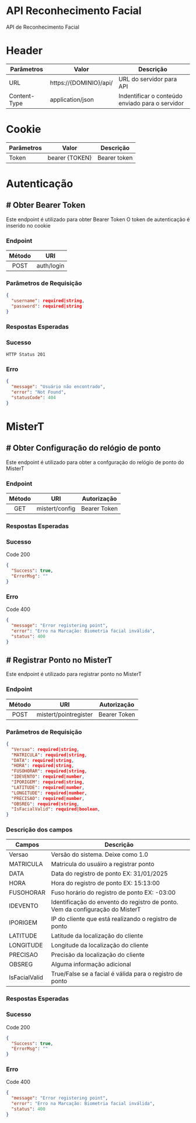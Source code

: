 # API Reconhecimento Facial

API de Reconhecimento Facial

# Header

| Parâmetros   | Valor                  | Descrição                                       |
| ------------ | ---------------------- | ----------------------------------------------- |
| URL          | https://{DOMINIO}/api/ | URL do servidor para API                        |
| Content-Type | application/json       | Indentificar o conteúdo enviado para o servidor |

# Cookie

| Parâmetros | Valor          | Descrição    |
| ---------- | -------------- | ------------ |
| Token      | bearer {TOKEN} | Bearer token |

# Autenticação

## # Obter Bearer Token

Este endpoint é utilizado para obter Bearer Token
O token de autenticação é inserido no cookie

### Endpoint

| Método |    URI     |
| :----: | :--------: |
|  POST  | auth/login |

### Parâmetros de Requisição

```json
{
  "username": required|string,
  "password": required|string
}
```

### Respostas Esperadas

### Sucesso

```
HTTP Status 201
```

### Erro

```json
{
  "message": "Usuário não encontrado",
  "error": "Not Found",
  "statusCode": 404
}
```

# MisterT

## # Obter Configuração do relógio de ponto

Este endpoint é utilizado para obter a confguração do relógio de ponto do MisterT

### Endpoint

| Método |      URI       | Autorização  |
| :----: | :------------: | :----------: |
|  GET   | mistert/config | Bearer Token |


### Respostas Esperadas

### Sucesso

Code 200

```json
{
  "Success": true,
  "ErrorMsg": ""
}
```

### Erro

Code 400

```json
{
  "message": "Error registering point",
  "error": "Erro na Marcação: Biometria facial inválida",
  "status": 400
}
```

## # Registrar Ponto no MisterT

Este endpoint é utilizado para registrar ponto no MisterT

### Endpoint

| Método |          URI          | Autorização  |
| :----: | :-------------------: | :----------: |
|  POST  | mistert/pointregister | Bearer Token |

### Parâmetros de Requisição

```json
{
  "Versao": required|string,
  "MATRICULA": required|string,
  "DATA": required|string,
  "HORA": required|string,
  "FUSOHORAR": required|string,
  "IDEVENTO": required|number,
  "IPORIGEM": required|string,
  "LATITUDE": required|number,
  "LONGITUDE": required|number,
  "PRECISAO": required|number,
  "OBSREG": required|string,
  "IsFacialValid": required|boolean,
}
```

### Descrição dos campos

| Campos        | Descrição                                                                     |
| ------------- | ----------------------------------------------------------------------------- |
| Versao        | Versão do sistema. Deixe como 1.0                                             |
| MATRICULA     | Matricula do usuáiro a registrar ponto                                        |
| DATA          | Data do registro de ponto EX: 31/01/2025                                      |
| HORA          | Hora do registro de ponto EX: 15:13:00                                        |
| FUSOHORAR     | Fuso horário do registro de ponto EX: -03:00                                  |
| IDEVENTO      | Identificação do envento do registro de ponto. Vem da configuração do MisterT |
| IPORIGEM      | IP do cliente que está realizando o registro de ponto                         |
| LATITUDE      | Latitude da localização do cliente                                            |
| LONGITUDE     | Longitude da localização do cliente                                           |
| PRECISAO      | Precisão da localização do cliente                                            |
| OBSREG        | Alguma informação adicional                                                   |
| IsFacialValid | True/False se a facial é válida para o registro de ponto                      |

### Respostas Esperadas

### Sucesso

Code 200

```json
{
  "Success": true,
  "ErrorMsg": ""
}
```

### Erro

Code 400

```json
{
  "message": "Error registering point",
  "error": "Erro na Marcação: Biometria facial inválida",
  "status": 400
}
```
